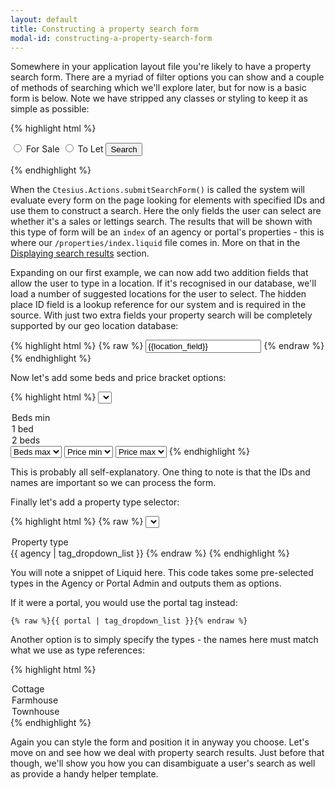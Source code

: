 ```yaml
---
layout: default
title: Constructing a property search form
modal-id: constructing-a-property-search-form
---
```

Somewhere in your application layout file you're likely to have a property search form. There are a myriad of filter options you can show and a couple of methods of searching which we'll explore later, but for now is a basic form is below. Note we have stripped any classes or styling to keep it as simple as possible:

{% highlight html %}
<form action='/search' id='search' method='get' />
 <input type="radio" name="channel" value="sales" id="buy"> <label>For Sale</label>
 <input type="radio" name="channel" value="lettings" id="let"> <label>To Let</label>
 <button onclick="Ctesius.Actions.submitSearchForm(); return false;" type="submit">Search</button>
</form>
{% endhighlight %}

When the ``Ctesius.Actions.submitSearchForm()`` is called the system will evaluate every form on the page looking for elements with specified IDs and use them to construct a search. Here the only fields the user can select are whether it's a sales or lettings search. The results that will be shown with this type of form will be an ``index`` of an agency or portal's properties - this is where our ``/properties/index.liquid`` file comes in. More on that in the [Displaying search results](#displaying-search-results) section.

Expanding on our first example, we can now add two addition fields that allow the user to type in a location. If it's recognised in our database, we'll load a number of suggested locations for the user to select. The hidden place ID field is a lookup reference for our system and is required in the source. With just two extra fields your property search will be completely supported by our geo location database:

{% highlight html %}
{% raw %}
<input type='hidden' id ='place_id' name='place_id' value='{{place_id}}' />
<input placeholder='Town or Postcode' type="text" id='location' name="location" value="{{location_field}}"/>
{% endraw %}
{% endhighlight %}

Now let's add some beds and price bracket options:

{% highlight html %}
<select id="min_beds" name='min_beds'>
 <option value="" title="Min beds">Beds min</option>
 <option value="1" title="1 Bed">1 bed</option>
 <option value="2" title="2 Beds">2 beds</option>
</select>
<select id="max_beds" name='max_beds'>
 <option value="" title="Max beds">Beds max</option>
 <option value="1" title="1 Bed">1 bed</option>
 <option value="2" title="2 Beds">2 beds</option>
</select>
<select id="min_price" name='min_price'>
 <option value="" title="Min price">Price min</option>
</select>
<select id="max_price" name='max_price'>
 <option value="" title="Max price">Price max</option>
</select>
{% endhighlight %}

This is probably all self-explanatory. One thing to note is that the IDs and names are important so we can process the form.

Finally let's add a property type selector:

{% highlight html %}
{% raw %}
<select id="type" name='type'>
 <option value="" title="Property type">Property type</option>
 {{ agency | tag_dropdown_list }}
</select>
{% endraw %}
{% endhighlight %}

You will note a snippet of Liquid here. This code takes some pre-selected types in the Agency or Portal Admin and outputs them as options.

If it were a portal, you would use the portal tag instead:

``{% raw %}{{ portal | tag_dropdown_list }}{% endraw %}``

Another option is to simply specify the types - the names here must match what we use as type references:

{% highlight html %}
<option value="cottage" title="cottage">Cottage</option>
<option value="farmhouse" title="farmhouse">Farmhouse</option>
<option value="townhouse" title="townhouse">Townhouse</option>
{% endhighlight %}

Again you can style the form and position it in anyway you choose. Let's move on and see how we deal with property search results. Just before that though, we'll show you how you can disambiguate a user's search as well as provide a handy helper template.